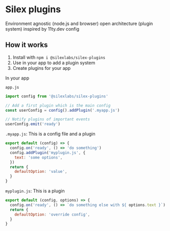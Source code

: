 # Silex plugins

Environment agnostic (node.js and browser) open architecture (plugin system) inspired by 11ty.dev config

## How it works

1. Install with `npm i @silexlabs/silex-plugins`
1. Use in your app to add a plugin system
1. Create plugins for your app

In your app

`app.js`
```js
import config from '@silexlabs/silex-plugins'

// Add a first plugin which is the main config
const userConfig = config().addPlugin('.myapp.js')

// Notify plugins of important events
userConfig.emit('ready')
```

`.myapp.js`: This is a config file and a plugin
```js
export default (config) => {
  config.on('ready', () => 'do something')
  config.addPlugin('myplugin.js', {
    text: 'some options',
  })
  return {
    defaultOption: 'value',
  }
}
```
`myplugin.js`: This is a plugin
```js
export default (config, options) => {
  config.on('ready', () => `do something else with ${ options.text }`)
  return {
    defaultOption: 'override config',
  }
}
```
